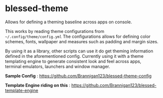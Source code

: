 # blessed-theme

Allows for defining a theming baseline across apps on console.

This works by reading theme configurations from `~/.config/theme/config.yml`
The configurations allows for defining color schemes, fonts, wallpaper and measures such as padding and margin sizes.

By using it as a library, other scripts can use it do get theming information defined in the aforementioned config.
Currently using it with a theme templating engine to generate consistent look and feel across apps, terminal emulators, launchers and window manager.

**Sample Config** : https://github.com/Brannigan123/blessed-theme-config

**Template Engine riding on this** : https://github.com/Brannigan123/blessed-template-engine
